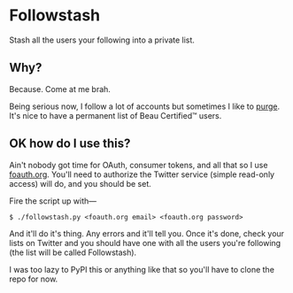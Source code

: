 # Followstash

Stash all the users your following into a private list.

## Why?

Because. Come at me brah.

Being serious now, I follow a lot of accounts but sometimes I like to [purge](https://github.com/beaumartinez/unfollow).
It's nice to have a permanent list of Beau Certified™ users.

## OK how do I use this?

Ain't nobody got time for OAuth, consumer tokens, and all that so I use [foauth.org](https://foauth.org/). You'll need
to authorize the Twitter service (simple read-only access) will do, and you should be set.

Fire the script up with—

    $ ./followstash.py <foauth.org email> <foauth.org password>

And it'll do it's thing. Any errors and it'll tell you. Once it's done, check your lists on Twitter and you should have
one with all the users you're following (the list will be called Followstash).

I was too lazy to PyPI this or anything like that so you'll have to clone the repo for now.
